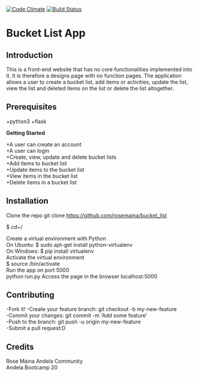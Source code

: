 [![Code Climate](https://codeclimate.com/github/cloudfoundry/membrane.png)](https://codeclimate.com/github/cloudfoundry/membrane)
  [![Build Status](https://travis-ci.org/cloudfoundry/membrane.png)](https://travis-ci.org/cloudfoundry/membrane)

# Bucket List App

## Introduction

This is a front-end website that has no core functionalities implemented into it. It is therefore a designs page with no function pages. The application allows a user to create a bucket list, add items or activities, update the list, view the list and deleted items on the list or delete the list altogether.

## Prerequisites
+python3
+flask    

**Getting Started** 

+A user can create an account  
+A user can login  
+Create, view, update and delete bucket lists  
+Add items to bucket list  
+Update items to the bucket list  
+View items in the bucket list  
+Delete items in a bucket list  

## Installation

Clone the repo 
 git clone https://github.com/rosemaina/bucket_list <foldername>
 
 $ cd~/<foldername>

Create a virtual environment with Python  
On  Ubuntu:
$ sudo apt-get install python-virtualenv <yourenvname>  
On Windows:
$ pip install virtualenv <yourenvname>  
Activate the virtual environment  
$ source <yourenvname>/bin/activate  
Run the app on port 5000  
python run.py
Access the page in the browser
localhost:5000
    


## Contributing 

-Fork it! 
-Create your feature branch: git checkout -b my-new-feature  
-Commit your changes: git commit -m 'Add some feature'  
-Push to the branch: git push -u origin my-new-feature  
-Submit a pull request:D  

## Credits
Rose Maina
Andela Community  
Andela Bootcamp 20
